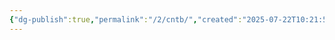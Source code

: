 ```yaml
---
{"dg-publish":true,"permalink":"/2/cntb/","created":"2025-07-22T10:21:54.301+09:00","updated":"2025-07-25T20:39:35.835+09:00"}
---
```


